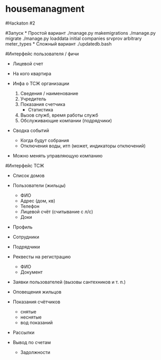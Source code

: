 housemanagment
==============

#Hackaton #2

#Запуск
	* Простой вариант
		./manage.py makemigrations
		./manage.py migrate
		./manage.py loaddata initial companies srvprov arbitrary meter_types
	* Сложный вариант
		./updatedb.bash


#Интерфейс пользователя / фичи
* Лицевой счет
	
* На кого квартира

* Инфа о ТСЖ организации
	1. Сведения / наименование
	2. Учредитель
	3. Показания счетчика
		- Статистика
	4. Вызов служб, время работы служб
	5. Обслуживающие компании (подрядчики)

* Сводка событий
	- Когда будут собрания
	- Отключения воды, итп (может, индикаторы отключений)

* Можно менять управляющую компанию

#Интерфейс ТСЖ
* Список домов

* Пользователи (жильцы)
	- ФИО
	- Адрес (дом, кв)
	- Телефон
	- Лицевой счёт (считывание с л/с)
	- Доки

* Профиль
* Сотрудники
* Подрядчики
* Реквесты на регистрацию
	- ФИО
	- Документ
* Заявки пользователей (вызовы сантехников и т. п.)
* Оповещения жильцов
* Показания счётчиков
	- снятые
	- неснятые
	- вод показаний

* Рассылки
* Вывод по счетам
	- Задолжности
